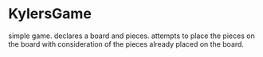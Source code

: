 # KylersGame
simple game.  declares a board and pieces.  attempts to place the pieces on the board with consideration of the pieces already placed on the board.
